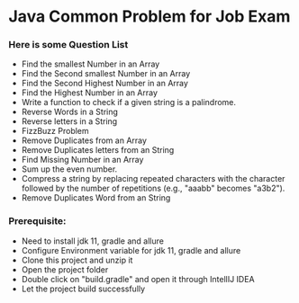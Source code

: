 # Java Common Problem for Job Exam

### Here is some Question List
* Find the smallest Number in an Array
* Find the Second smallest Number in an Array
* Find the Second Highest Number in an Array
* Find the Highest Number in an Array
* Write a function to check if a given string is a palindrome.
* Reverse Words in a String
* Reverse letters in a String
* FizzBuzz Problem
* Remove Duplicates from an Array
* Remove Duplicates letters from an String
* Find Missing Number in an Array
* Sum up the even number.
* Compress a string by replacing repeated characters with the character followed by the number of repetitions (e.g., "aaabb" becomes "a3b2").
* Remove Duplicates Word from an String

### Prerequisite:
* Need to install jdk 11, gradle and allure
* Configure Environment variable for jdk 11, gradle and allure
* Clone this project and unzip it
* Open the project folder
* Double click on "build.gradle" and open it through IntellIJ IDEA
* Let the project build successfully
